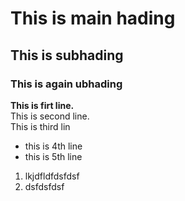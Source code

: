 # This is main hading
## This is subhading
### This is again ubhading
**This is firt line.**  
This is second line.  
This is third lin  
- this is 4th line  
- this is 5th line 
1. lkjdfldfdsfdsf  
2. dsfdsfdsf   

